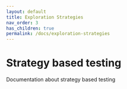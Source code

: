 ```yaml
---
layout: default
title: Exploration Strategies
nav_order: 3
has_children: true
permalink: /docs/exploration-strategies
---
```


# Strategy based testing

Documentation about strategy based testing
